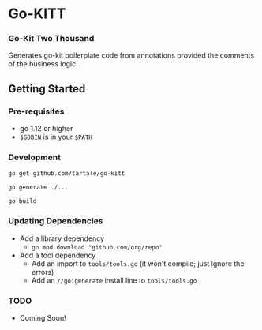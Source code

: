 
# Go-KITT

### Go-Kit Two Thousand

Generates go-kit boilerplate code from annotations provided the comments of the business logic.

## Getting Started

### Pre-requisites

* go 1.12 or higher
* `$GOBIN` is in your `$PATH`

### Development

`go get github.com/tartale/go-kitt`

`go generate ./...`

`go build`

### Updating Dependencies

* Add a library dependency
  * `go mod download "github.com/org/repo"`
* Add a tool dependency
  * Add an import to `tools/tools.go` (it won't compile; just ignore the errors)
  * Add an `//go:generate` install line to `tools/tools.go`

### TODO

* Coming Soon!

